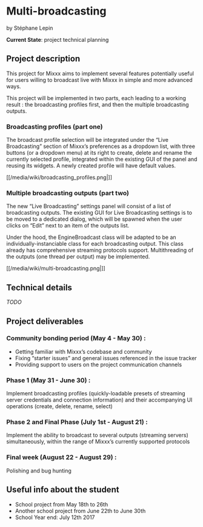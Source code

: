 # Multi-broadcasting

by Stéphane Lepin

**Current State**: project technical planning

## Project description

This project for Mixxx aims to implement several features potentially
useful for users willing to broadcast live with Mixxx in simple and more
advanced ways.

This project will be implemented in two parts, each leading to a working
result : the broadcasting profiles first, and then the multiple
broadcasting outputs.

### Broadcasting profiles (part one)

The broadcast profile selection will be integrated under the “Live
Broadcasting” section of Mixxx’s preferences as a dropdown list, with
three buttons (or a dropdown menu) at its right to create, delete and
rename the currently selected profile, integrated within the existing
GUI of the panel and reusing its widgets. A newly created profile will
have default values.

[[/media/wiki/broadcasting_profiles.png|]]

### Multiple broadcasting outputs (part two)

The new “Live Broadcasting” settings panel will consist of a list of
broadcasting outputs. The existing GUI for Live Broadcasting settings is
to be moved to a dedicated dialog, which will be spawned when the user
clicks on “Edit” next to an item of the outputs list.

Under the hood, the EngineBroadcast class will be adapted to be an
individually-instanciable class for each broadcasting output. This class
already has comprehensive streaming protocols support. Multithreading of
the outputs (one thread per output) may be implemented.

[[/media/wiki/multi-broadcasting.png|]]

## Technical details

*TODO*

## Project deliverables

### Community bonding period (May 4 - May 30) :

  - Getting familiar with Mixxx’s codebase and community
  - Fixing “starter issues” and general issues referenced in the issue
    tracker
  - Providing support to users on the project communication channels

### Phase 1 (May 31 - June 30) :

Implement broadcasting profiles (quickly-loadable presets of streaming
server credentials and connection information) and their accompanying UI
operations (create, delete, rename, select)

### Phase 2 and Final Phase (July 1st - August 21) :

Implement the ability to broadcast to several outputs (streaming
servers) simultaneously, within the range of Mixxx’s currently supported
protocols

### Final week (August 22 - August 29) :

Polishing and bug hunting

## Useful info about the student

  - School project from May 18th to 26th
  - Another school project from June 22th to June 30th
  - School Year end: July 12th 2017
